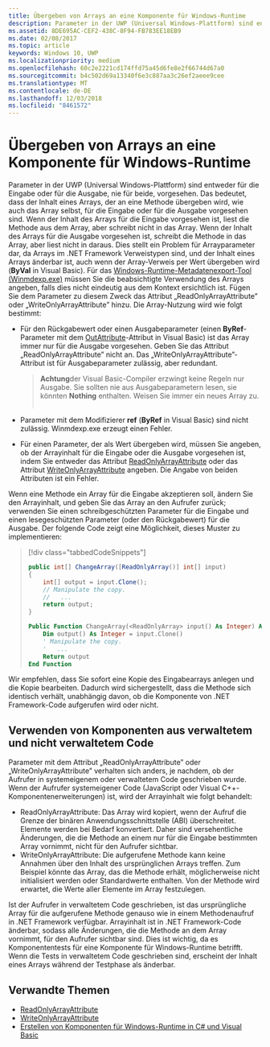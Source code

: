 ```yaml
---
title: Übergeben von Arrays an eine Komponente für Windows-Runtime
description: Parameter in der UWP (Universal Windows-Plattform) sind entweder für die Eingabe oder für die Ausgabe, nie für beide, vorgesehen. Das bedeutet, dass der Inhalt eines Arrays, der an eine Methode übergeben wird, wie auch das Array selbst, für die Eingabe oder für die Ausgabe vorgesehen sind.
ms.assetid: 8DE695AC-CEF2-438C-8F94-FB783EE18EB9
ms.date: 02/08/2017
ms.topic: article
keywords: Windows 10, UWP
ms.localizationpriority: medium
ms.openlocfilehash: 60c2e2221cd174ffd75a45d6fe8e2f66744d67a0
ms.sourcegitcommit: b4c502d69a13340f6e3c887aa3c26ef2aeee9cee
ms.translationtype: MT
ms.contentlocale: de-DE
ms.lasthandoff: 12/03/2018
ms.locfileid: "8461572"
---
```

# <a name="passing-arrays-to-a-windows-runtime-component"></a>Übergeben von Arrays an eine Komponente für Windows-Runtime




Parameter in der UWP (Universal Windows-Plattform) sind entweder für die Eingabe oder für die Ausgabe, nie für beide, vorgesehen. Das bedeutet, dass der Inhalt eines Arrays, der an eine Methode übergeben wird, wie auch das Array selbst, für die Eingabe oder für die Ausgabe vorgesehen sind. Wenn der Inhalt des Arrays für die Eingabe vorgesehen ist, liest die Methode aus dem Array, aber schreibt nicht in das Array. Wenn der Inhalt des Arrays für die Ausgabe vorgesehen ist, schreibt die Methode in das Array, aber liest nicht in daraus. Dies stellt ein Problem für Arrayparameter dar, da Arrays im .NET Framework Verweistypen sind, und der Inhalt eines Arrays änderbar ist, auch wenn der Array-Verweis per Wert übergeben wird (**ByVal** in Visual Basic). Für das [Windows-Runtime-Metadatenexport-Tool (Winmdexp.exe)](https://msdn.microsoft.com/library/hh925576.aspx) müssen Sie die beabsichtigte Verwendung des Arrays angeben, falls dies nicht eindeutig aus dem Kontext ersichtlich ist. Fügen Sie dem Parameter zu diesem Zweck das Attribut „ReadOnlyArrayAttribute” oder „WriteOnlyArrayAttribute” hinzu. Die Array-Nutzung wird wie folgt bestimmt:

-   Für den Rückgabewert oder einen Ausgabeparameter (einen **ByRef**-Parameter mit dem [OutAttribute](https://msdn.microsoft.com/library/system.runtime.interopservices.outattribute.aspx)-Attribut in Visual Basic) ist das Array immer nur für die Ausgabe vorgesehen. Geben Sie das Attribut „ReadOnlyArrayAttribute” nicht an. Das „WriteOnlyArrayAttribute”-Attribut ist für Ausgabeparameter zulässig, aber redundant.

    > **Achtung**der Visual Basic-Compiler erzwingt keine Regeln nur Ausgabe. Sie sollten nie aus Ausgabeparametern lesen, sie könnten **Nothing** enthalten. Weisen Sie immer ein neues Array zu.
 
-   Parameter mit dem Modifizierer **ref** (**ByRef** in Visual Basic) sind nicht zulässig. Winmdexp.exe erzeugt einen Fehler.
-   Für einen Parameter, der als Wert übergeben wird, müssen Sie angeben, ob der Arrayinhalt für die Eingabe oder die Ausgabe vorgesehen ist, indem Sie entweder das Attribut [ReadOnlyArrayAttribute](https://msdn.microsoft.com/library/system.runtime.interopservices.windowsruntime.readonlyarrayattribute.aspx) oder das Attribut [WriteOnlyArrayAttribute](https://msdn.microsoft.com/library/system.runtime.interopservices.windowsruntime.writeonlyarrayattribute.aspx) angeben. Die Angabe von beiden Attributen ist ein Fehler.

Wenn eine Methode ein Array für die Eingabe akzeptieren soll, ändern Sie den Arrayinhalt, und geben Sie das Array an den Aufrufer zurück; verwenden Sie einen schreibgeschützten Parameter für die Eingabe und einen lesegeschützten Parameter (oder den Rückgabewert) für die Ausgabe. Der folgende Code zeigt eine Möglichkeit, dieses Muster zu implementieren:

> [!div class="tabbedCodeSnippets"]
> ```csharp
> public int[] ChangeArray([ReadOnlyArray()] int[] input)
> {
>     int[] output = input.Clone();
>     // Manipulate the copy.
>     //   ...
>     return output;
> }
> ```
> ```vb
> Public Function ChangeArray(<ReadOnlyArray> input() As Integer) As Integer()
>     Dim output() As Integer = input.Clone()
>     ' Manipulate the copy.
>     '   ...
>     Return output
> End Function
> ```

Wir empfehlen, dass Sie sofort eine Kopie des Eingabearrays anlegen und die Kopie bearbeiten. Dadurch wird sichergestellt, dass die Methode sich identisch verhält, unabhängig davon, ob die Komponente von .NET Framework-Code aufgerufen wird oder nicht.

## <a name="using-components-from-managed-and-unmanaged-code"></a>Verwenden von Komponenten aus verwaltetem und nicht verwaltetem Code


Parameter mit dem Attribut „ReadOnlyArrayAttribute” oder „WriteOnlyArrayAttribute” verhalten sich anders, je nachdem, ob der Aufrufer in systemeigenem oder verwaltetem Code geschrieben wurde. Wenn der Aufrufer systemeigener Code (JavaScript oder Visual C++-Komponentenerweiterungen) ist, wird der Arrayinhalt wie folgt behandelt:

-   ReadOnlyArrayAttribute: Das Array wird kopiert, wenn der Aufruf die Grenze der binären Anwendungsschnittstelle (ABI) überschreitet. Elemente werden bei Bedarf konvertiert. Daher sind versehentliche Änderungen, die die Methode an einem nur für die Eingabe bestimmten Array vornimmt, nicht für den Aufrufer sichtbar.
-   WriteOnlyArrayAttribute: Die aufgerufene Methode kann keine Annahmen über den Inhalt des ursprünglichen Arrays treffen. Zum Beispiel könnte das Array, das die Methode erhält, möglicherweise nicht initialisiert werden oder Standardwerte enthalten. Von der Methode wird erwartet, die Werte aller Elemente im Array festzulegen.

Ist der Aufrufer in verwaltetem Code geschrieben, ist das ursprüngliche Array für die aufgerufene Methode genauso wie in einem Methodenaufruf in .NET Framework verfügbar. Arrayinhalt ist in .NET Framework-Code änderbar, sodass alle Änderungen, die die Methode an dem Array vornimmt, für den Aufrufer sichtbar sind. Dies ist wichtig, da es Komponententests für eine Komponente für Windows-Runtime betrifft. Wenn die Tests in verwaltetem Code geschrieben sind, erscheint der Inhalt eines Arrays während der Testphase als änderbar.

## <a name="related-topics"></a>Verwandte Themen

* [ReadOnlyArrayAttribute](https://msdn.microsoft.com/library/system.runtime.interopservices.windowsruntime.readonlyarrayattribute.aspx)
* [WriteOnlyArrayAttribute](https://msdn.microsoft.com/library/system.runtime.interopservices.windowsruntime.writeonlyarrayattribute.aspx)
* [Erstellen von Komponenten für Windows-Runtime in C# und Visual Basic](creating-windows-runtime-components-in-csharp-and-visual-basic.md)
